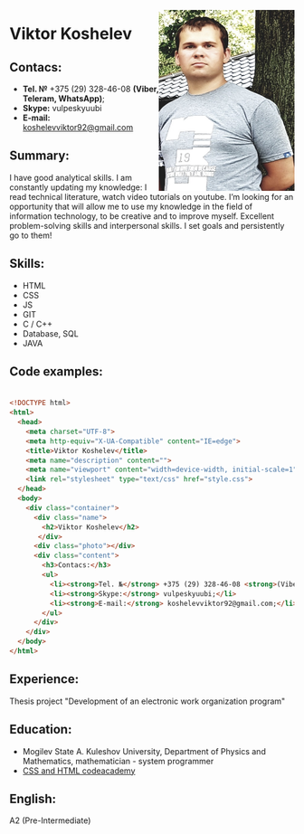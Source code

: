 <img align = "right" width = "240" height = "320" src = "assets/images/photo.jpg"></img>

# Viktor Koshelev

 ## Contacs:
 * **Tel. №** +375 (29) 328-46-08 **(Viber, Teleram, WhatsApp)**;
 * **Skype:** vulpeskyuubi
 * **E-mail:** koshelevviktor92@gmail.com

## Summary:
I have good analytical skills. I am constantly updating my knowledge: I read 
technical literature, watch video tutorials on youtube. I’m looking for an 
opportunity that will allow me to use my knowledge in the field of information 
technology, to be creative and to improve myself. Excellent problem-solving skills 
and interpersonal skills. I set goals and persistently go to them!
	 
## Skills:
 * HTML
 * CSS
 * JS
 * GIT
 * C / C++
 * Database, SQL
 * JAVA

## Code examples:
```html 

<!DOCTYPE html>
<html>
  <head>
    <meta charset="UTF-8">
    <meta http-equiv="X-UA-Compatible" content="IE=edge">
    <title>Viktor Koshelev</title>
    <meta name="description" content="">
    <meta name="viewport" content="width=device-width, initial-scale=1">
    <link rel="stylesheet" type="text/css" href="style.css">
  </head>
  <body>
    <div class="container">
      <div class="name">
        <h2>Viktor Koshelev</h2>
       </div>
      <div class="photo"></div>   
      <div class="content">
        <h3>Contacs:</h3>
        <ul>
          <li><strong>Tel. №</strong> +375 (29) 328-46-08 <strong>(Viber, Teleram, WhatsApp)</strong>;</li>
          <li><strong>Skype:</strong> vulpeskyuubi;</li>
          <li><strong>E-mail:</strong> koshelevviktor92@gmail.com;</li>
        </ul>             
      </div>
    </div>
  </body>
</html>

```


## Experience:
  Thesis project "Development of an electronic work organization program"
## Education:
 * Mogilev State A. Kuleshov University, Department of Physics and Mathematics, mathematician - system programmer
 * [CSS and HTML codeacademy](https://www.codecademy.com/profiles/0127031500)
## English:
  A2 (Pre-Intermediate)